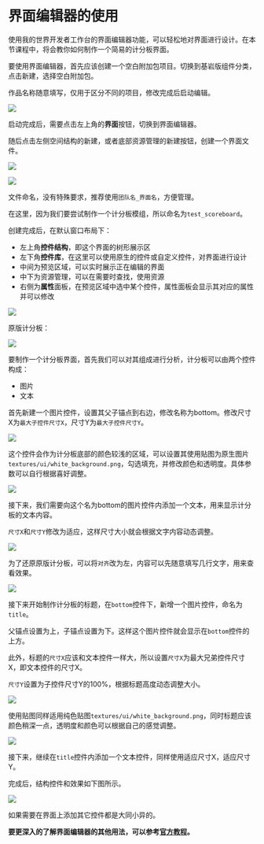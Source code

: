 # 界面编辑器的使用

使用我的世界开发者工作台的界面编辑器功能，可以轻松地对界面进行设计。在本节课程中，将会教你如何制作一个简易的计分板界面。

要使用界面编辑器，首先应该创建一个空白附加包项目。切换到基岩版组件分类，点击新建，选择空白附加包。

作品名称随意填写，仅用于区分不同的项目，修改完成后启动编辑。

![](./images/01.png)

启动完成后，需要点击左上角的**界面**按钮，切换到界面编辑器。

随后点击左侧空间结构的新建，或者底部资源管理的新建按钮，创建一个界面文件。

![](./images/02.png)

![](./images/03.png)

文件命名，没有特殊要求，推荐使用`团队名_界面名`，方便管理。

在这里，因为我们要尝试制作一个计分板模组，所以命名为`test_scoreboard`。

创建完成后，在默认窗口布局下：

- 左上角**控件结构**，即这个界面的树形展示区
- 左下角**控件库**，在这里可以使用原生的控件或自定义控件，对界面进行设计
- 中间为预览区域，可以实时展示正在编辑的界面
- 中下为资源管理，可以在需要时查找，使用资源
- 右侧为**属性**面板，在预览区域中选中某个控件，属性面板会显示其对应的属性并可以修改

![](./images/04.png)



原版计分板：

![](./images/06.png)

要制作一个计分板界面，首先我们可以对其组成进行分析，计分板可以由两个控件构成：

- 图片
- 文本



首先新建一个图片控件，设置其父子锚点到右边，修改名称为bottom。修改尺寸X为`最大子控件尺寸X`，尺寸Y为`最大子控件尺寸Y`。

![](./images/05.png)

这个控件会作为计分板底部的颜色较浅的区域，可以设置其使用贴图为原生图片`textures/ui/white_background.png`，勾选填充，并修改颜色和透明度。具体参数可以自行根据喜好调整。

![](./images/07.png)

接下来，我们需要向这个名为bottom的图片控件内添加一个文本，用来显示计分板的文本内容。

`尺寸X`和`尺寸Y`修改为适应，这样尺寸大小就会根据文字内容动态调整。

![](./images/08.png)

为了还原原版计分板，可以将`对齐`改为左，内容可以先随意填写几行文字，用来查看效果。

![](./images/09.png)

接下来开始制作计分板的标题，在`bottom`控件下，新增一个图片控件，命名为`title`。

父锚点设置为上，子锚点设置为下。这样这个图片控件就会显示在`bottom`控件的上方。

此外，标题的`尺寸X`应该和文本控件一样大，所以设置`尺寸X`为最大兄弟控件尺寸X，即文本控件的尺寸X。

`尺寸Y`设置为子控件尺寸Y的100%，根据标题高度动态调整大小。

![](./images/10.png)

使用贴图同样适用纯色贴图`textures/ui/white_background.png`，同时标题应该颜色稍深一点，透明度和颜色可以根据自己的感觉调整。

![](./images/11.png)

接下来，继续在`title`控件内添加一个文本控件，同样使用适应尺寸X，适应尺寸Y。

完成后，结构控件和效果如下图所示。

![](./images/12.png)

如果需要在界面上添加其它控件都是大同小异的。

**要更深入的了解界面编辑器的其他用法，可以参考[官方教程](https://mc.163.com/dev/mcmanual/mc-dev/mcguide/18-%E7%95%8C%E9%9D%A2%E4%B8%8E%E4%BA%A4%E4%BA%92/1-%E7%95%8C%E9%9D%A2%E7%BC%96%E8%BE%91%E5%99%A8%E4%BD%BF%E7%94%A8%E8%AF%B4%E6%98%8E.html?catalog=1)。**


